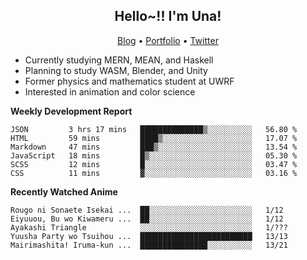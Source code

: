 <h2 align="center">
  Hello~!! I'm Una!
</h2>

<p align="center">
  <a href="https://anarchy.website/">Blog</a> &bull;
  <a href="https://una-ada.github.io/">Portfolio</a> &bull;
  <a href="https://twitter.com/xn__z7x">Twitter</a>
</p>

- Currently studying MERN, MEAN, and Haskell
- Planning to study WASM, Blender, and Unity
- Former physics and mathematics student at UWRF
- Interested in animation and color science

**Weekly Development Report**

<!--START_SECTION:waka-->

```text
JSON         3 hrs 17 mins   ██████████████▒░░░░░░░░░░   56.80 %
HTML         59 mins         ████▒░░░░░░░░░░░░░░░░░░░░   17.07 %
Markdown     47 mins         ███▒░░░░░░░░░░░░░░░░░░░░░   13.54 %
JavaScript   18 mins         █▒░░░░░░░░░░░░░░░░░░░░░░░   05.30 %
SCSS         12 mins         █░░░░░░░░░░░░░░░░░░░░░░░░   03.47 %
CSS          11 mins         ▓░░░░░░░░░░░░░░░░░░░░░░░░   03.16 %
```

<!--END_SECTION:waka-->

**Recently Watched Anime**

<!-- RECENT-ANIME:START -->

    Rougo ni Sonaete Isekai ...  ██░░░░░░░░░░░░░░░░░░░░░░░   1/12
    Eiyuuou, Bu wo Kiwameru ...  ██░░░░░░░░░░░░░░░░░░░░░░░   1/12
    Ayakashi Triangle            ░░░░░░░░░░░░░░░░░░░░░░░░░   1/???
    Yuusha Party wo Tsuihou ...  █████████████████████████   13/13
    Mairimashita! Iruma-kun ...  ███████████████░░░░░░░░░░   13/21
<!-- RECENT-ANIME:END -->
